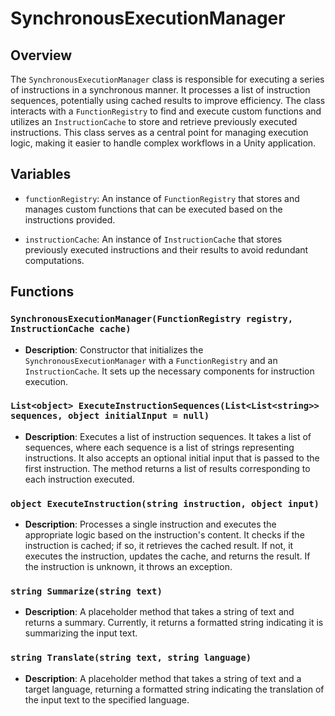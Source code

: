 # SynchronousExecutionManager

## Overview
The `SynchronousExecutionManager` class is responsible for executing a series of instructions in a synchronous manner. It processes a list of instruction sequences, potentially using cached results to improve efficiency. The class interacts with a `FunctionRegistry` to find and execute custom functions and utilizes an `InstructionCache` to store and retrieve previously executed instructions. This class serves as a central point for managing execution logic, making it easier to handle complex workflows in a Unity application.

## Variables

- `functionRegistry`: An instance of `FunctionRegistry` that stores and manages custom functions that can be executed based on the instructions provided.
  
- `instructionCache`: An instance of `InstructionCache` that stores previously executed instructions and their results to avoid redundant computations.

## Functions

### `SynchronousExecutionManager(FunctionRegistry registry, InstructionCache cache)`
- **Description**: Constructor that initializes the `SynchronousExecutionManager` with a `FunctionRegistry` and an `InstructionCache`. It sets up the necessary components for instruction execution.

### `List<object> ExecuteInstructionSequences(List<List<string>> sequences, object initialInput = null)`
- **Description**: Executes a list of instruction sequences. It takes a list of sequences, where each sequence is a list of strings representing instructions. It also accepts an optional initial input that is passed to the first instruction. The method returns a list of results corresponding to each instruction executed.

### `object ExecuteInstruction(string instruction, object input)`
- **Description**: Processes a single instruction and executes the appropriate logic based on the instruction's content. It checks if the instruction is cached; if so, it retrieves the cached result. If not, it executes the instruction, updates the cache, and returns the result. If the instruction is unknown, it throws an exception.

### `string Summarize(string text)`
- **Description**: A placeholder method that takes a string of text and returns a summary. Currently, it returns a formatted string indicating it is summarizing the input text.

### `string Translate(string text, string language)`
- **Description**: A placeholder method that takes a string of text and a target language, returning a formatted string indicating the translation of the input text to the specified language.